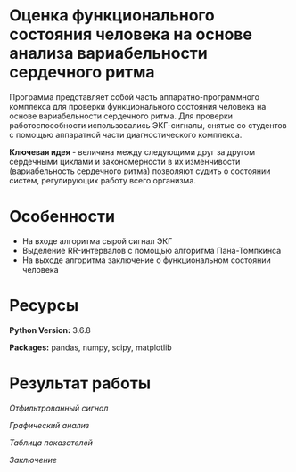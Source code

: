 # Оценка функционального состояния человека на основе анализа вариабельности сердечного ритма

Программа представляет собой часть аппаратно-программного комплекса для проверки функционального состояния человека на основе вариабельности сердечного ритма. Для проверки работоспособности использовались ЭКГ-сигналы, снятые со студентов с помощью аппаратной части диагностического комплекса.

**Ключевая идея** - величина между следующими друг за другом сердечными циклами и закономерности в их изменчивости (вариабельность сердечного ритма) позволяют судить о состоянии систем, регулирующих работу всего организма.

# Особенности
- На входе алгоритма сырой сигнал ЭКГ
- Выделение RR-интервалов с помощью алгоритма Пана-Томпкинса
- На выходе алгоритма заключение о функциональном состоянии человека


# Ресурсы
**Python Version:** 3.6.8

**Packages:** pandas, numpy, scipy, matplotlib

# Результат работы
_Отфильтрованный сигнал_


_Графический анализ_


_Таблица показателей_


_Заключение_

